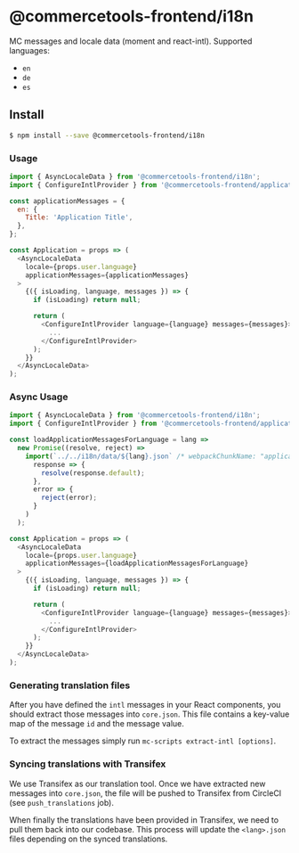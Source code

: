# @commercetools-frontend/i18n

MC messages and locale data (moment and react-intl).
Supported languages:

- `en`
- `de`
- `es`

## Install

```bash
$ npm install --save @commercetools-frontend/i18n
```

### Usage

```js
import { AsyncLocaleData } from '@commercetools-frontend/i18n';
import { ConfigureIntlProvider } from '@commercetools-frontend/application-shell';

const applicationMessages = {
  en: {
    Title: 'Application Title',
  },
};

const Application = props => (
  <AsyncLocaleData
    locale={props.user.language}
    applicationMessages={applicationMessages}
  >
    {({ isLoading, language, messages }) => {
      if (isLoading) return null;

      return (
        <ConfigureIntlProvider language={language} messages={messages}>
          ...
        </ConfigureIntlProvider>
      );
    }}
  </AsyncLocaleData>
);
```

### Async Usage

```js
import { AsyncLocaleData } from '@commercetools-frontend/i18n';
import { ConfigureIntlProvider } from '@commercetools-frontend/application-shell';

const loadApplicationMessagesForLanguage = lang =>
  new Promise((resolve, reject) =>
    import(`../../i18n/data/${lang}.json` /* webpackChunkName: "application-messages-[request]" */).then(
      response => {
        resolve(response.default);
      },
      error => {
        reject(error);
      }
    )
  );

const Application = props => (
  <AsyncLocaleData
    locale={props.user.language}
    applicationMessages={loadApplicationMessagesForLanguage}
  >
    {({ isLoading, language, messages }) => {
      if (isLoading) return null;

      return (
        <ConfigureIntlProvider language={language} messages={messages}>
          ...
        </ConfigureIntlProvider>
      );
    }}
  </AsyncLocaleData>
);
```

### Generating translation files

After you have defined the `intl` messages in your React components, you should extract those messages into `core.json`. This file contains a key-value map of the message `id` and the message value.

To extract the messages simply run `mc-scripts extract-intl [options]`.

### Syncing translations with Transifex

We use Transifex as our translation tool. Once we have extracted new messages into `core.json`, the file will be pushed to Transifex from CircleCI (see `push_translations` job).

When finally the translations have been provided in Transifex, we need to pull them back into our codebase. This process will update the `<lang>.json` files depending on the synced translations.
